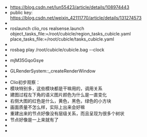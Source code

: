 - https://blog.csdn.net/lun55423/article/details/108974443
- public key: https://blog.csdn.net/weixin_42111770/article/details/131274573
-
- roslaunch clio_ros realsense.launch \
       object_tasks_file:=/root/cubicle/region_tasks_cubicle.yaml \
       place_tasks_file:=/root/cubicle/tasks_cubicle.yaml
-
- rosbag play /root/cubicle/cubicle.bag --clock
-
- mjM35GqoGsye
-
- GLRenderSystem::_createRenderWindow
-
- Clio初步观察：
- 模块特别多，这些模块都是干嘛用的，调用关系
- 建图过程左下角的语义图片颜色为什么是一直变化
- 右侧大图的红色是什么，黄色，黑色，绿色的小方块
- 画面质量不怎么样，实际上出来会好嘛
- 重建出来的节点好像没有层级关系，而且呈现为很多个树状
- 节点好像是一上来就有了
-
-